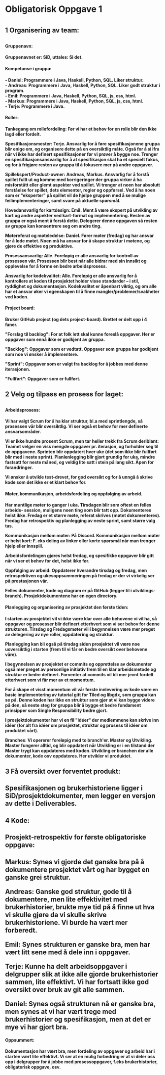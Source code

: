 <h1>Obligatorisk Oppgave 1<h1/>



<h2>1 Organisering av team: <h2/>

<h4>Gruppenavn: <h4/> <p>Gruppenavnet er: SiD, uttales: Si det.
<p/>

<h4>Kompetanse i gruppa:<h4/>
<p>
	- Daniel: Programmere i Java, Haskell, Python, SQL. Liker struktur.<br>
	- Andreas: Programmere i Java, Haskell, Python, SQL. Liker godt struktur i program.<br>
	- Emil: Programmere i Java, Haskell, Python, SQL, js, css, html. <br>
	- Markus: Programmere i Java, Haskell, Python, SQL, js, css, html.<br>
	- Terje: Programmere i Java.
<p/>
    
<h4>Roller:<h4/>
<p>
Tankegang om rollefordeling: Før vi har et behov for en rolle blir den ikke lagd eller fordelt.<br>

Spesifikasjonsmester: Terje. Ansvarlig for å føre spesifikasjonene gruppa blir enige 	om, og organisere dette på en oversiktlig måte. Også for å si ifra når vi ikke har 	definert spesifikasjoner før vi prøver å bygge noe. Trenger en spesifikasjonsansvarlig 	for å at spesifikasjon skal ha et spesielt fokus, og for å frigjøre resten av gruppa til 	å fokusere mer på andre oppgaver.
	
Spillekspert/Product-owner: Andreas, Markus. Ansvarlig for å forstå spillet fullt ut 	og komme med korrigeringer der gruppa virker å ha misforstått eller glemt 	aspekter ved spillet.
	Vi trenger at noen har absolutt forståelse for spillet, dets elementer, regler og 	oppførsel. Ved å ha noen som er "eksperter" på spillet vil de hjelpe gruppen med å 	se mulige feilimplementeringer, samt svare på aktuelle spørsmål.
	
Hovedansvarlig for kartdesign: Emil. Ment å være ekspert på utvikling av kart og 	andre aspekter ved kart-format og implementering. Resten av gruppa er også ment å 	forstå dette. Delegerer denne oppgaven så resten av gruppa kan konsentrere seg 	om andre ting.
	
    
Møtereferat og møteledelse: Daniel. Fører møter (fredag) og har ansvar for å lede 	møtet. Noen må ha ansvar for å skape struktur i møtene, og gjøre de effektive og 	produktive.
	
Prosessansvarlig: Alle.
	Foreløpig er alle ansvarlig for kontroll av prosessen vår. Prosessen blir best når alle 	bidrar med sin innsikt og opplevelse for å forme en bedre arbeidsprosess.
	
 Ansvarlig for kodekvalitet: Alle.
	Foreløpig er alle ansvarlig for å kontrollere at koden til prosjektet holder visse 	standarder – i stil, ryddighet og dokumentasjon. Kodekvalitet er åpenbart viktig, og 	om alle har et ansvar øker vi egenskapen til å finne mangler/problemer/svakheter 	ved koden.
<p/>

<h4>Project board:<h4/>
<p>
Bruker GitHub project (og dets project-board). Brettet er delt opp i 4 faner. <br>
	
"Forslag til backlog": For at folk lett skal kunne foreslå oppgaver. Her er oppgaver som ennå ikke er godkjent av gruppa. <br>

"Backlog": Oppgaver som er vedtatt. Oppgaver som gruppa har godkjent som noe 	vi ønsker å implementere. <br>

"Sprint": Oppgaver som er valgt fra backlog for å jobbes med denne iterasjonen.<br>

"Fullført": Oppgaver som er fullført.<br>
    
<p/>

<h2>2  Velg og tilpass en prosess for laget:<h2/>

<h4>Arbeidsprosess:<h4/>
    
<p>
Vi har valgt Scrum for å ha klar struktur, bl.a med sprintlengde, så prosessen vår blir 	oversiktlig. Vi ser også et behov for mer definerte ansvarsområder. <br>
	
Vi er ikke hundre prosent Scrum, men tar heller trekk fra Scrum deriblant: Teamet 	velger en viss mengde oppgaver pr. iterasjon, og forholder seg til de oppgavene. Sprinten blir oppdatert hver uke (det som ikke blir fullført blir med i neste sprint). 	Planlenlegging blir gjort grundig for uka, mindre fastsatt for neste måned, og veldig 	lite satt i stein på lang sikt. Åpen for forandringer. <br/>

Vi ønsker å utvikle test-drevet, for god oversikt og for å unngå å skrive kode som 	det ikke er et klart behov for.<br>
<p/>

<h4>Møter, kommunikasjon, arbeidsfordeling og oppfølging av arbeid.<h4/>
<p>
Har muntlige møter to ganger i uka. Tirsdagen blir som oftest en felles arbeids-	session, muligens noen ting som blir tatt opp. Dokumenteres helst ikke. Fredag 	er 	et større møte, referat skrives (møtet dokumenteres). Fredag har retrospektiv og 	planlegging av neste sprint, samt større valg tas.<br>

Kommunikasjon mellom møter: På Discord. Kommunikasjon mellom møter er helst 	kort: F. eks deling av linker eller korte spørsmål når man trenger hjelp eller innspill. <br>

Arbeidsfordelingen gjøres helst fredag, og spesifikke oppgaver blir gitt når vi ser et 	behov for det, helst ikke før. <br>

Oppfølging av arbeid: Oppdaterer hverandre tirsdag og fredag, men retrospektiven 	og ukesoppsummeringen på fredag er der vi virkelig ser på prestasjonen vår.<br>

Felles dokumenter, kode og diagram er på GitHub (legger til i utviklings-branch). 	Prosjektdokumentene har en egen directory.<br>
<p/>
<h4>Planlegging og organisering av prosjektet den første tiden:<h4/>
<p>
I starten av prosjektet vil vi ikke være klar over alle behovene vi vil ha, så oppgaver 	og prosesser blir definert etterhvert som vi ser behov for denne strukturen. Tirsdag 	og Fredagsmøter vil i begynnelsen være mer preget av delegering av nye roller, 	oppdatering og struktur.<br>

Planlegging kan bli også på tirsdag siden prosjektet vil være noe uoversiktlig i 	starten (frem til vi får en bedre oversikt over behovene våre).<br>

I begynnelsen av prosjektet er commits og opprettelse av dokumenter også mer 	preget av personlige initiativ frem til en klar arbeidsmetode og struktur er bedre 	definert. Forventer at commits vil bli mer jevnt fordelt etterhvert som vi får mer av 	et momentum.<br>
    
For å skape et visst momentum vil vår første innlevering av kode være en basic implementering av tutorial gitt for Tiled og libgdx, som gruppa kan se på. Denne koden har ikke en struktur som gjør at vi kan bygge videre på den, så neste steg for gruppa blir å bygge et bedre fundament prinsipper som Single Responsibility bedre gjort.<br>

I prosjektdokumenter har vi en fil "idéer" der medlemmene kan skrive inn idéer (for 	alt fra idéer om prosjektet, struktur og prosess til idéer om produktet vårt).<br>

Branches: 
	Vi opererer foreløpig med to branch'er. Master og Utvikling.
	Master fungerer alltid, og blir oppdatert når Utvikling er i en tilstand der Master 		trygt kan oppdateres med koden.
	Utvikling er branchen der alle dokumenter, kode osv oppdateres. Her utvikler vi 	produktet.<br>
<p/>
<h2>3 Få oversikt over forventet produkt:<h2/>

<p>Spesifikasjonen og brukerhistoriene ligger i SiD/prosjektdokumenter, men legger en versjon av dette i Deliverables.<p/>

<h2>4 Kode:<h2/>

<h2>Prosjekt-retrospektiv for første obligatoriske oppgave:<h2/>
<p>
Markus: Synes vi gjorde det ganske bra på å dokumentere prosjektet vårt og har 	bygget en ganske grei struktur.<br>

Andreas: Ganske god struktur, gode til å dokumentere, men lite effektivitet med 	brukerhistorier, brukte mye tid på å finne ut hva vi skulle gjøre da vi skulle skrive 	brukerhistoriene. Vi burde ha vært mer forberedt.<br>

Emil: Synes strukturen er ganske bra, men har vært litt sene med å dele inn i 	oppgaver.<br>

Terje: Kunne ha delt arbeidsoppgaver i delgrupper slik at ikke alle gjorde 	brukerhistorier sammen, lite effektivt. Vi har fortsatt ikke god oversikt over bruk av 	git alle sammen.<br>

Daniel: Synes også strukturen nå er ganske bra, men synes at vi har vært trege med 	brukerhistorier og spesifikasjon, men at det er mye vi har gjort bra.<br>
<p>

<h4>Oppsummert: <h4/><p>
Dokumentasjon har vært bra, men fordeling av oppgaver og arbeid har i starten vært lite effektivt. Vi ser at en mulig forbedring er at vi deler oss opp i delgrupper for å jobbe med prosessoppgaver, f.eks brukerhistorier, obligatorisk oppgave, osv.<p/>
